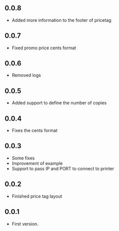 ## 0.0.8

* Added more information to the footer of pricetag

## 0.0.7

* Fixed promo price cents format

## 0.0.6

* Removed logs

## 0.0.5

* Added support to define the number of copies

## 0.0.4

* Fixes the cents format

## 0.0.3

* Some fixes
* Improvement of example
* Support to pass IP and PORT to connect to printer

## 0.0.2

* Finished price tag layout

## 0.0.1

* First version.
